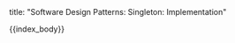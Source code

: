 <frontmatter>
title: "Software Design Patterns: Singleton: Implementation"
</frontmatter>

{{index_body}}
